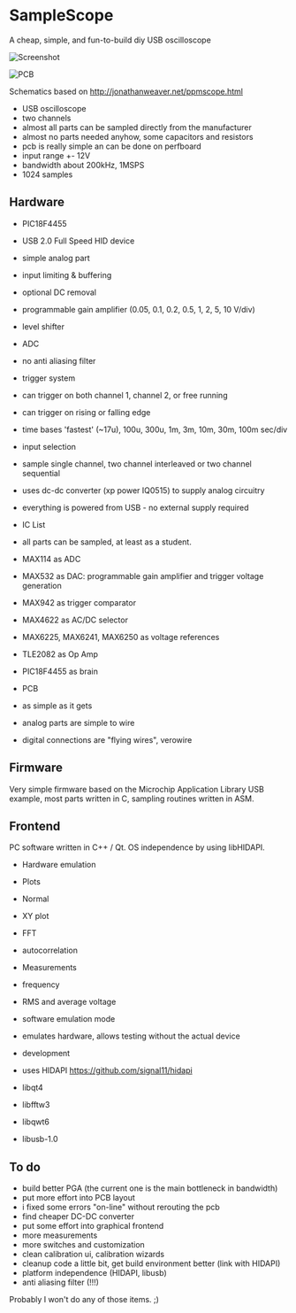 SampleScope
===========

A cheap, simple, and fun-to-build diy USB oscilloscope

![Screenshot](/mru00/SampleScope/raw/master/doc/Screenshot2.png "Screenshot")

![PCB](/mru00/SampleScope/raw/master/doc/P1100869.resized.jpg "PCB")


Schematics based on http://jonathanweaver.net/ppmscope.html


* USB oscilloscope
* two channels
* almost all parts can be sampled directly from the manufacturer
* almost no parts needed anyhow, some capacitors and resistors
* pcb is really simple an can be done on perfboard
* input range +- 12V
* bandwidth about 200kHz, 1MSPS
* 1024 samples 


Hardware
--------

* PIC18F4455
* USB 2.0 Full Speed HID device
* simple analog part
 * input limiting & buffering
 * optional DC removal
 * programmable gain amplifier (0.05, 0.1, 0.2, 0.5, 1, 2, 5, 10 V/div)
 * level shifter
 * ADC
 * no anti aliasing filter
* trigger system
 * can trigger on both channel 1, channel 2, or free running
 * can trigger on rising or falling edge
* time bases 'fastest' (~17u), 100u, 300u, 1m, 3m, 10m, 30m, 100m sec/div
* input selection
 * sample single channel, two channel interleaved or two channel sequential
* uses dc-dc converter (xp power IQ0515) to supply analog circuitry
* everything is powered from USB - no external supply required

* IC List
 * all parts can be sampled, at least as a student.
 * MAX114 as ADC
 * MAX532 as DAC: programmable gain amplifier and trigger voltage generation
 * MAX942 as trigger comparator
 * MAX4622 as AC/DC selector
 * MAX6225, MAX6241, MAX6250 as voltage references
 * TLE2082 as Op Amp
 * PIC18F4455 as brain
 
* PCB
 * as simple as it gets
 * analog parts are simple to wire
 * digital connections are "flying wires", verowire


Firmware
--------

Very simple firmware based on the Microchip Application Library USB example, 
most parts written in C, sampling routines written in ASM.



Frontend
--------

PC software written in C++ / Qt. OS independence by using libHIDAPI.
* Hardware emulation
* Plots
 * Normal
 * XY plot
 * FFT
 * autocorrelation
* Measurements
 * frequency
 * RMS and average voltage
* software emulation mode
 * emulates hardware, allows testing without the actual device

* development
 * uses HIDAPI https://github.com/signal11/hidapi
 * libqt4
 * libfftw3
 * libqwt6
 * libusb-1.0

To do
-----

* build better PGA (the current one is the main bottleneck in bandwidth)
* put more effort into PCB layout
 * i fixed some errors "on-line" without rerouting the pcb
* find cheaper DC-DC converter
* put some effort into graphical frontend
 * more measurements
 * more switches and customization
 * clean calibration ui, calibration wizards
* cleanup code a little bit, get build environment better (link with HIDAPI)
* platform independence (HIDAPI, libusb)
* anti aliasing filter (!!!)


Probably I won't do any of those items. ;)
